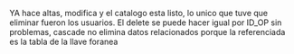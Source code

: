 YA hace altas, modifica y el catalogo esta listo, lo unico que tuve que eliminar fueron los usuarios.
El delete se puede hacer igual por ID_OP sin problemas, cascade no elimina datos relacionados porque la referenciada es la tabla de la llave foranea
